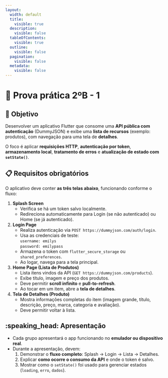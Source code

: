 ```yaml
---
layout:
  width: default
  title:
    visible: true
  description:
    visible: false
  tableOfContents:
    visible: true
  outline:
    visible: false
  pagination:
    visible: false
  metadata:
    visible: false
---
```


# 📑 Prova prática 2ºB - 1

## :dart: Objetivo

Desenvolver um aplicativo Flutter que consome uma **API pública com autenticação** (DummyJSON) e exibe uma **lista de recursos** (exemplo: produtos), com navegação para uma tela de **detalhes**.

O foco é aplicar **requisições HTTP**, **autenticação por token**, **armazenamento local**, **tratamento de erros** e **atualização de estado com `setState()`**.

## :clipboard: Requisitos obrigatórios

O aplicativo deve conter **as três telas abaixo**, funcionando conforme o fluxo:

1. **Splash Screen**
   * Verifica se há um token salvo localmente.
   * Redireciona automaticamente para Login (se não autenticado) ou Home (se já autenticado).
2. **Login Page**
   * Realiza autenticação via `POST https://dummyjson.com/auth/login`.
   * Usa as credenciais de teste:\
     `username: emilys`\
     `password: emilypass`
   * Armazena o token com `flutter_secure_storage` ou `shared_preferences`.
   * Ao logar, navega para a tela principal.
3. **Home Page (Lista de Produtos)**
   * Lista itens vindos da API (`GET https://dummyjson.com/products`).
   * Exibe título, imagem e preço dos produtos.
   * Deve permitir **scroll infinito** e **pull-to-refresh**.
   * Ao tocar em um item, abre a **tela de detalhes**.
4. **Tela de Detalhes (Produto)**
   * Mostra informações completas do item (imagem grande, título, descrição, preço, marca, categoria e avaliação).
   * Deve permitir voltar à lista.

## :speaking\_head: Apresentação

* Cada grupo apresentará o app funcionando no **emulador ou dispositivo real**.
* Durante a apresentação, devem:
  1. Demonstrar o **fluxo completo**: Splash → Login → Lista → Detalhes.
  2. Explicar **como ocorre o consumo da API** e onde o token é salvo.
  3. Mostrar como o `setState()` foi usado para gerenciar estados (`loading`, `erro`, `dados`).
